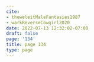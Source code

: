 ```yaml
---
cite:
- theweleitMaleFantasies1987
- warkReverseCowgirl2020
date: 2022-07-13 12:32:02-07:00
draft: false
page: '134'
title: page 134
type: page
---
```


